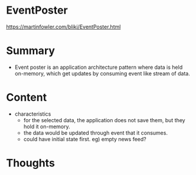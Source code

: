 <!--
{
  "type": "summary",
  "tags": ["event poster"]
}
-->
# EventPoster
https://martinfowler.com/bliki/EventPoster.html

# Summary
- Event poster is an application architecture pattern where data is held on-memory, which get updates by consuming event like stream of data.

# Content
- characteristics
  - for the selected data, the application does not save them, but they hold it on-memory.
  - the data would be updated through event that it consumes.
  - could have initial state first. eg) empty news feed?

# Thoughts

